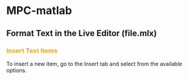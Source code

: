 # MPC-matlab
## Format Text in the Live Editor (file.mlx)
<style>
r { color: Red }
o { color: Orange }
g { color: Green }
</style>
### <o>Insert Text Items</o>
To insert a new item, go to the Insert tab and select from the available options.
